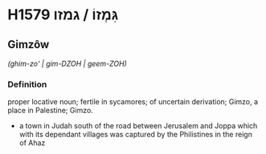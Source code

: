 # H1579 גִּמְזוֹ / גמזו

## Gimzôw

_(ghim-zo' | ɡim-DZOH | ɡeem-ZOH)_

### Definition

proper locative noun; fertile in sycamores; of uncertain derivation; Gimzo, a place in Palestine; Gimzo.

- a town in Judah south of the road between Jerusalem and Joppa which with its dependant villages was captured by the Philistines in the reign of Ahaz

